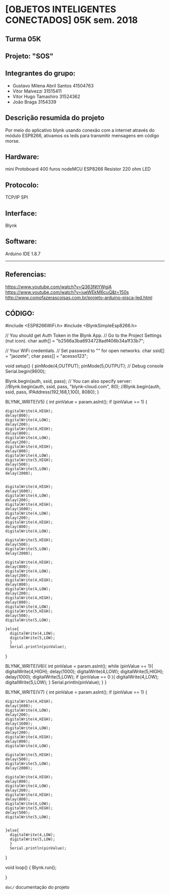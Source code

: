 # [OBJETOS INTELIGENTES CONECTADOS] 05K sem. 2018

## Turma 05K
## Projeto: "SOS"
## Integrantes do grupo:

* Gustavo Milena Abril Santos 41504763
* Vitor Malvezzi 31515411
* Vitor Hugo Tamashiro 31524362
* João Braga 3154339

## Descrição resumida do projeto
Por meio do aplicativo blynk usando conexão com a internet através do módulo ESP8266, ativamos os leds para transmitir mensagens em código morse.

## Hardware: 
mini Protoboard 400 furos
nodeMCU
ESP8266
Resistor 220 ohm
LED

## Protocolo:
TCP/IP
SPI

## Interface: 
Blynk

## Software:
Arduino IDE 1.8.7


_______________________________________
## Referencias:
https://www.youtube.com/watch?v=Q363NtYWgjA
https://www.youtube.com/watch?v=iueWEkM6cuQ&t=150s
http://www.comofazerascoisas.com.br/projeto-arduino-pisca-led.html




## CÓDIGO:

#include <ESP8266WiFi.h>
#include <BlynkSimpleEsp8266.h>

// You should get Auth Token in the Blynk App.
// Go to the Project Settings (nut icon).
char auth[] = "b2566a3ba6934728adf406b34a1f33b7";

// Your WiFi credentials.
// Set password to "" for open networks.
char ssid[] = "jaozete";
char pass[] = "acesso123";


void setup()
{
  pinMode(4,OUTPUT);
  pinMode(5,OUTPUT);
  // Debug console
  Serial.begin(9600);

  Blynk.begin(auth, ssid, pass);
  // You can also specify server:
  //Blynk.begin(auth, ssid, pass, "blynk-cloud.com", 80);
  //Blynk.begin(auth, ssid, pass, IPAddress(192,168,1,100), 8080);
}

BLYNK_WRITE(V5)
{
  int pinValue = param.asInt();
    if (pinValue == 1) {
    
    digitalWrite(4,HIGH);
    delay(800);
    digitalWrite(4,LOW);
    delay(200);
    digitalWrite(4,HIGH);
    delay(800);
    digitalWrite(4,LOW);
    delay(200);
    digitalWrite(4,HIGH);
    delay(800);
    digitalWrite(4,LOW);
    digitalWrite(5,HIGH);
    delay(500);
    digitalWrite(5,LOW);
    delay(2000);

    
    digitalWrite(4,HIGH);
    delay(1600);
    digitalWrite(4,LOW);
    delay(200);
    digitalWrite(4,HIGH);
    delay(1600);
    digitalWrite(4,LOW);
    delay(200);
    digitalWrite(4,HIGH);
    delay(800);
    digitalWrite(4,LOW);
    
    digitalWrite(5,HIGH);
    delay(500);
    digitalWrite(5,LOW);
    delay(2000);

    digitalWrite(4,HIGH);
    delay(800);
    digitalWrite(4,LOW);
    delay(200);
    digitalWrite(4,HIGH);
    delay(800);
    digitalWrite(4,LOW);
    delay(200);
    digitalWrite(4,HIGH);
    delay(800);
    digitalWrite(4,LOW);
    digitalWrite(5,HIGH);
    delay(500);
    digitalWrite(5,LOW);
    
    }else{
      digitalWrite(4,LOW);
      digitalWrite(5,LOW);
      }
      Serial.println(pinValue);
  }


BLYNK_WRITE(V6){
  int pinValue = param.asInt();
    while (pinValue == 1){
        digitalWrite(4,HIGH);
        delay(1000);
        digitalWrite(4,LOW);
        digitalWrite(5,HIGH);
        delay(1000);
        digitalWrite(5,LOW);
         if (pinValue == 0 ){
      digitalWrite(4,LOW);
      digitalWrite(5,LOW);
      }
      Serial.println(pinValue);
  }
      }
   

  BLYNK_WRITE(V7)
{
  int pinValue = param.asInt();
    if (pinValue == 1) {
   
    digitalWrite(4,HIGH);
    delay(1600);
    digitalWrite(4,LOW);
    delay(200);
    digitalWrite(4,HIGH);
    delay(1600);
    digitalWrite(4,LOW);
    delay(200);
    digitalWrite(4,HIGH);
    delay(800);
    digitalWrite(4,LOW);
    
    digitalWrite(5,HIGH);
    delay(500);
    digitalWrite(5,LOW);
    delay(2000);

    digitalWrite(4,HIGH);
    delay(800);
    digitalWrite(4,LOW);
    delay(200);
    digitalWrite(4,HIGH);
    delay(800);
    digitalWrite(4,LOW);
    digitalWrite(5,HIGH);
    delay(500);
    digitalWrite(5,LOW);

    
    }else{
      digitalWrite(4,LOW);
      digitalWrite(5,LOW);
      }
      Serial.println(pinValue);
  }

  
void loop()
{
  Blynk.run();

    
}

`doc/` documentação do projeto
